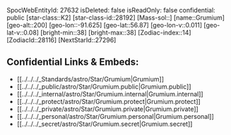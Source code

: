 ﻿---
location: [56.87,91.625,200]
type: Star
tags:
- astro/Star

---
SpocWebEntityId: 27632
isDeleted: false
isReadOnly: false
confidential: public
[star-class::K2]
[star-class-id::28192]
[Mass-sol::]
[name::Grumium]
[geo-alt::200]
[geo-lon::-91.625]
[geo-lat::56.87]
[geo-lon-v::0.011]
[geo-lat-v::0.08]
[bright-min::38]
[bright-max::38]
[Zodiac-index::14]
[ZodiacId::28116]
[NextStarId::27296]



## Confidential Links & Embeds: 
- [[../../../_Standards/astro/Star/Grumium|Grumium]] 
- [[../../../_public/astro/Star/Grumium.public|Grumium.public]] 
- [[../../../_internal/astro/Star/Grumium.internal|Grumium.internal]] 
- [[../../../_protect/astro/Star/Grumium.protect|Grumium.protect]] 
- [[../../../_private/astro/Star/Grumium.private|Grumium.private]] 
- [[../../../_personal/astro/Star/Grumium.personal|Grumium.personal]] 
- [[../../../_secret/astro/Star/Grumium.secret|Grumium.secret]]

